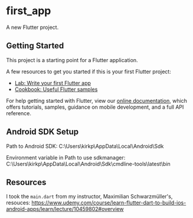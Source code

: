# first_app

A new Flutter project.

## Getting Started

This project is a starting point for a Flutter application.

A few resources to get you started if this is your first Flutter project:

- [Lab: Write your first Flutter app](https://flutter.dev/docs/get-started/codelab)
- [Cookbook: Useful Flutter samples](https://flutter.dev/docs/cookbook)

For help getting started with Flutter, view our
[online documentation](https://flutter.dev/docs), which offers tutorials,
samples, guidance on mobile development, and a full API reference.

## Android SDK Setup

Path to Android SDK:
C:\Users\kirkp\AppData\Local\Android\Sdk

Environment variable in Path to use sdkmanager:
C:\Users\kirkp\AppData\Local\Android\Sdk\cmdline-tools\latest\bin

## Resources

I took the `main.dart` from my instructor, Maximilian Schwarzmüller's, resouces:
https://www.udemy.com/course/learn-flutter-dart-to-build-ios-android-apps/learn/lecture/10459802#overview